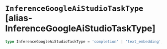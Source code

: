 # `InferenceGoogleAiStudioTaskType` [alias-InferenceGoogleAiStudioTaskType]
```typescript
type InferenceGoogleAiStudioTaskType = 'completion' | 'text_embedding';
```
